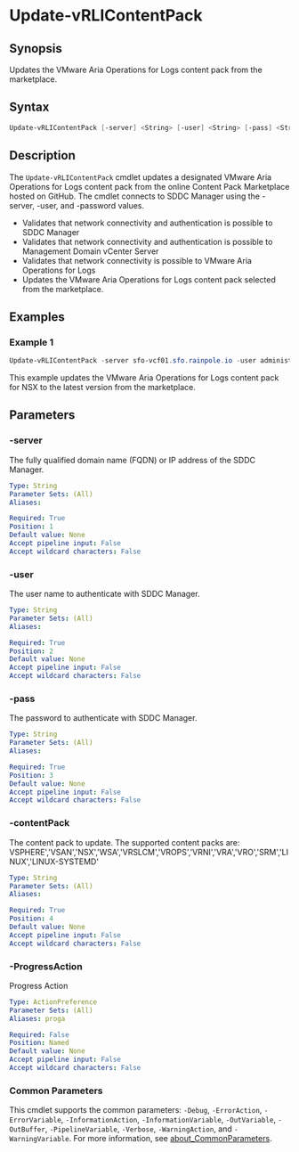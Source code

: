 # Update-vRLIContentPack

## Synopsis

Updates the VMware Aria Operations for Logs content pack from the marketplace.

## Syntax

```powershell
Update-vRLIContentPack [-server] <String> [-user] <String> [-pass] <String> [-contentPack] <String> [-ProgressAction <ActionPreference>] [<CommonParameters>]
```

## Description

The `Update-vRLIContentPack` cmdlet updates a designated VMware Aria Operations for Logs content pack from the
online Content Pack Marketplace hosted on GitHub.
The cmdlet connects to SDDC Manager using the -server, -user, and -password values.

- Validates that network connectivity and authentication is possible to SDDC Manager
- Validates that network connectivity and authentication is possible to Management Domain vCenter Server
- Validates that network connectivity is possible to VMware Aria Operations for Logs
- Updates the VMware Aria Operations for Logs content pack selected from the marketplace.

## Examples

### Example 1

```powershell
Update-vRLIContentPack -server sfo-vcf01.sfo.rainpole.io -user administrator@vsphere.local -pass VMw@re1! -contentPack NSX
```

This example updates the VMware Aria Operations for Logs content pack for NSX to the latest version from the marketplace.

## Parameters

### -server

The fully qualified domain name (FQDN) or IP address of the SDDC Manager.

```yaml
Type: String
Parameter Sets: (All)
Aliases:

Required: True
Position: 1
Default value: None
Accept pipeline input: False
Accept wildcard characters: False
```

### -user

The user name to authenticate with SDDC Manager.

```yaml
Type: String
Parameter Sets: (All)
Aliases:

Required: True
Position: 2
Default value: None
Accept pipeline input: False
Accept wildcard characters: False
```

### -pass

The password to authenticate with SDDC Manager.

```yaml
Type: String
Parameter Sets: (All)
Aliases:

Required: True
Position: 3
Default value: None
Accept pipeline input: False
Accept wildcard characters: False
```

### -contentPack

The content pack to update.
The supported content packs are: VSPHERE','VSAN','NSX','WSA','VRSLCM','VROPS','VRNI','VRA','VRO','SRM','LINUX','LINUX-SYSTEMD'

```yaml
Type: String
Parameter Sets: (All)
Aliases:

Required: True
Position: 4
Default value: None
Accept pipeline input: False
Accept wildcard characters: False
```

### -ProgressAction

Progress Action

```yaml
Type: ActionPreference
Parameter Sets: (All)
Aliases: proga

Required: False
Position: Named
Default value: None
Accept pipeline input: False
Accept wildcard characters: False
```

### Common Parameters

This cmdlet supports the common parameters: `-Debug`, `-ErrorAction`, `-ErrorVariable`, `-InformationAction`, `-InformationVariable`, `-OutVariable`, `-OutBuffer`, `-PipelineVariable`, `-Verbose`, `-WarningAction`, and `-WarningVariable`. For more information, see [about_CommonParameters](http://go.microsoft.com/fwlink/?LinkID=113216).
